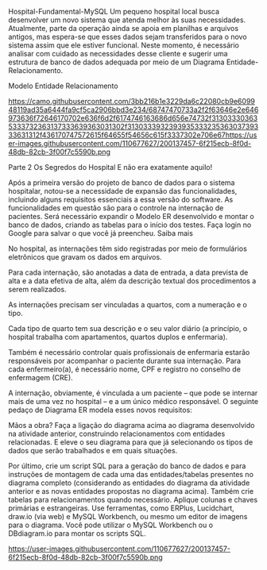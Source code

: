 Hospital-Fundamental-MySQL
Um pequeno hospital local busca desenvolver um novo sistema que atenda melhor às suas necessidades. Atualmente, parte da operação ainda se apoia em planilhas e arquivos antigos, mas espera-se que esses dados sejam transferidos para o novo sistema assim que ele estiver funcional. Neste momento, é necessário analisar com cuidado as necessidades desse cliente e sugerir uma estrutura de banco de dados adequada por meio de um Diagrama Entidade-Relacionamento.

Modelo Entidade Relacionamento

https://camo.githubusercontent.com/3bb216b1e3229da6c22080cb9e609948119ad35a6444fa9cf5ca2906bbd3e234/68747470733a2f2f63646e2e646973636f72646170702e636f6d2f6174746163686d656e74732f313033303635333732363137333639363031302f313033393239393533323536303739333631312f436170747572615f64655f54656c615f3337302e706e67https://user-images.githubusercontent.com/110677627/200137457-6f215ecb-8f0d-48db-82cb-3f00f7c5590b.png


Parte 2
Os Segredos do Hospital
E não era exatamente aquilo!

Após a primeira versão do projeto de banco de dados para o sistema hospitalar, notou-se a necessidade de expansão das funcionalidades, incluindo alguns requisitos essenciais a essa versão do software. As funcionalidades em questão são para o controle na internação de pacientes. Será necessário expandir o Modelo ER desenvolvido e montar o banco de dados, criando as tabelas para o início dos testes. Faça login no Google para salvar o que você já preencheu. Saiba mais

No hospital, as internações têm sido registradas por meio de formulários eletrônicos que gravam os dados em arquivos.

Para cada internação, são anotadas a data de entrada, a data prevista de alta e a data efetiva de alta, além da descrição textual dos procedimentos a serem realizados.

As internações precisam ser vinculadas a quartos, com a numeração e o tipo.

Cada tipo de quarto tem sua descrição e o seu valor diário (a princípio, o hospital trabalha com apartamentos, quartos duplos e enfermaria).

Também é necessário controlar quais profissionais de enfermaria estarão responsáveis por acompanhar o paciente durante sua internação. Para cada enfermeiro(a), é necessário nome, CPF e registro no conselho de enfermagem (CRE).

A internação, obviamente, é vinculada a um paciente – que pode se internar mais de uma vez no hospital – e a um único médico responsável. O seguinte pedaço de Diagrama ER modela esses novos requisitos:

Mãos a obra?
Faça a ligação do diagrama acima ao diagrama desenvolvido na atividade anterior, construindo relacionamentos com entidades relacionadas. E eleve o seu diagrama para que já selecionando os tipos de dados que serão trabalhados e em quais situações.

Por último, crie um script SQL para a geração do banco de dados e para instruções de montagem de cada uma das entidades/tabelas presentes no diagrama completo (considerando as entidades do diagrama da atividade anterior e as novas entidades propostas no diagrama acima). Também crie tabelas para relacionamentos quando necessário. Aplique colunas e chaves primárias e estrangeiras. Use ferramentas, como ERPlus, Lucidchart, draw.io (via web) e MySQL Workbench, ou mesmo um editor de imagens para o diagrama. Você pode utilizar o MySQL Workbench ou o DBdiagram.io para montar os scripts SQL.

https://user-images.githubusercontent.com/110677627/200137457-6f215ecb-8f0d-48db-82cb-3f00f7c5590b.png
